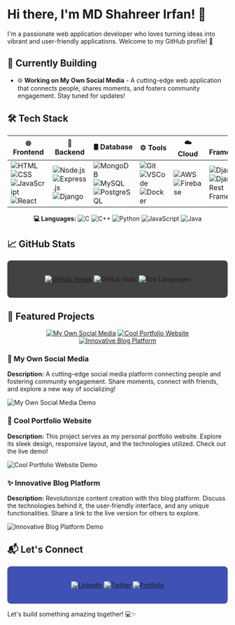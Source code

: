 # Hi there, I'm MD Shahreer Irfan! 👋

I'm a passionate web application developer who loves turning ideas into vibrant and user-friendly applications. Welcome to my GitHub profile! 🚀

## 🚧 Currently Building

- 🌐 **Working on My Own Social Media** - A cutting-edge web application that connects people, shares moments, and fosters community engagement. Stay tuned for updates!

## 🛠️ Tech Stack

<div align="center">

| **🌐 Frontend** | **🚀 Backend** | **🛢️ Database** | **⚙️ Tools** | **☁️ Cloud** | **🌐 Frameworks** | **📝 CMS** |
| --------------- | --------------- | --------------- | ------------ | ------------ | ----------------- | ---------- |
| ![HTML](https://img.shields.io/badge/HTML5-E34F26?style=for-the-badge&logo=html5&logoColor=white) ![CSS](https://img.shields.io/badge/CSS3-1572B6?style=for-the-badge&logo=css3&logoColor=white) ![JavaScript](https://img.shields.io/badge/JavaScript-F7DF1E?style=for-the-badge&logo=javascript&logoColor=black) ![React](https://img.shields.io/badge/React-61DAFB?style=for-the-badge&logo=react&logoColor=white) | ![Node.js](https://img.shields.io/badge/Node.js-339933?style=for-the-badge&logo=node.js&logoColor=white) ![Express.js](https://img.shields.io/badge/Express.js-000000?style=for-the-badge&logo=express&logoColor=white) ![Django](https://img.shields.io/badge/Django-092E20?style=for-the-badge&logo=django&logoColor=white) | ![MongoDB](https://img.shields.io/badge/MongoDB-47A248?style=for-the-badge&logo=mongodb&logoColor=white) ![MySQL](https://img.shields.io/badge/MySQL-4479A1?style=for-the-badge&logo=mysql&logoColor=white) ![PostgreSQL](https://img.shields.io/badge/PostgreSQL-336791?style=for-the-badge&logo=postgresql&logoColor=white) | ![Git](https://img.shields.io/badge/Git-F05032?style=for-the-badge&logo=git&logoColor=white) ![VSCode](https://img.shields.io/badge/VS_Code-007ACC?style=for-the-badge&logo=visual-studio-code&logoColor=white) ![Docker](https://img.shields.io/badge/Docker-2496ED?style=for-the-badge&logo=docker&logoColor=white) | ![AWS](https://img.shields.io/badge/AWS-232F3E?style=for-the-badge&logo=amazon-aws&logoColor=white) ![Firebase](https://img.shields.io/badge/Firebase-FFCA28?style=for-the-badge&logo=firebase&logoColor=black) | ![Django](https://img.shields.io/badge/Django-092E20?style=for-the-badge&logo=django&logoColor=white) ![Django Rest Framework](https://img.shields.io/badge/Django_Rest_Framework-0A4D6D?style=for-the-badge&logo=django&logoColor=white) | ![WordPress](https://img.shields.io/badge/WordPress-21759B?style=for-the-badge&logo=wordpress&logoColor=white) |

**💻 Languages:** 
![C](https://img.shields.io/badge/C-00599C?style=for-the-badge&logo=c&logoColor=white&labelColor=black) 
![C++](https://img.shields.io/badge/C++-00599C?style=for-the-badge&logo=cplusplus&logoColor=white&labelColor=black) 
![Python](https://img.shields.io/badge/Python-3776AB?style=for-the-badge&logo=python&logoColor=white&labelColor=black) 
![JavaScript](https://img.shields.io/badge/JavaScript-F7DF1E?style=for-the-badge&logo=javascript&logoColor=black&labelColor=white) 
![Java](https://img.shields.io/badge/Java-007396?style=for-the-badge&logo=java&logoColor=white&labelColor=black)

</div>

## 📈 GitHub Stats

<div align="center" style="background-color: #424242; padding: 20px; border-radius: 8px;">

  [![GitHub Streak](https://github-readme-streak-stats.herokuapp.com/?user=shahreerirfan&theme=dark)](https://github.com/DenverCoder1/github-readme-streak-stats)
  ![GitHub Stats](https://github-readme-stats.vercel.app/api?username=shahreerirfan&show_icons=true&theme=dark)
  ![Top Languages](https://github-readme-stats.vercel.app/api/top-langs/?username=shahreerirfan&layout=compact&theme=dark)

</div>

## 🚀 Featured Projects

<div align="center">

[![My Own Social Media](https://img.shields.io/badge/My_Own_Social_Media-critical?style=for-the-badge&logo=react)](#) [![Cool Portfolio Website](https://img.shields.io/badge/Cool_Portfolio_Website-informational?style=for-the-badge&logo=html5)](#) [![Innovative Blog Platform](https://img.shields.io/badge/Innovative_Blog_Platform-success?style=for-the-badge&logo=django)](#)

</div>

### 🌟 My Own Social Media
**Description:** A cutting-edge social media platform connecting people and fostering community engagement. Share moments, connect with friends, and explore a new way of socializing!

![My Own Social Media Demo](https://example.com/my-social-media-demo.gif)

### 🚀 Cool Portfolio Website
**Description:** This project serves as my personal portfolio website. Explore its sleek design, responsive layout, and the technologies utilized. Check out the live demo!

![Cool Portfolio Website Demo](https://example.com/cool-portfolio-demo.gif)

### ✨ Innovative Blog Platform
**Description:** Revolutionize content creation with this blog platform. Discuss the technologies behind it, the user-friendly interface, and any unique functionalities. Share a link to the live version for others to explore.

![Innovative Blog Platform Demo](https://example.com/innovative-blog-demo.gif)

## 📬 Let's Connect

<div align="center" style="background-color: #3F51B5; padding: 20px; border-radius: 8px;">

[![LinkedIn](https://img.shields.io/badge/LinkedIn-MD_Shahreer_Irfan-blue?style=for-the-badge&logo=linkedin)](#) [![Twitter](https://img.shields.io/badge/Twitter-@YourTwitterHandle-blue?style=for-the-badge&logo=twitter)](#) [![Portfolio](https://img.shields.io/badge/Portfolio-YourWebsite-green?style=for-the-badge)](#)

</div>

Let's build something amazing together! 💻✨
